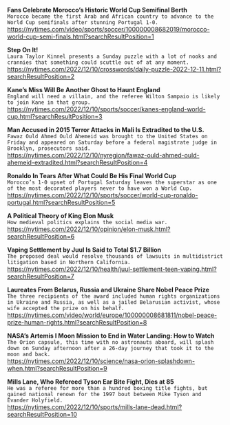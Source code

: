 **Fans Celebrate Morocco’s Historic World Cup Semifinal Berth**\
`Morocco became the first Arab and African country to advance to the World Cup semifinals after stunning Portugal 1-0.`\
https://nytimes.com/video/sports/soccer/100000008682019/morocco-world-cup-semi-finals.html?searchResultPosition=1

**Step On It!**\
`Laura Taylor Kinnel presents a Sunday puzzle with a lot of nooks and crannies that something could scuttle out of at any moment.`\
https://nytimes.com/2022/12/10/crosswords/daily-puzzle-2022-12-11.html?searchResultPosition=2

**Kane’s Miss Will Be Another Ghost to Haunt England**\
`England will need a villain, and the referee Wilton Sampaio is likely to join Kane in that group.`\
https://nytimes.com/2022/12/10/sports/soccer/kanes-england-world-cup.html?searchResultPosition=3

**Man Accused in 2015 Terror Attacks in Mali Is Extradited to the U.S.**\
`Fawaz Ould Ahmed Ould Ahemeid was brought to the United States on Friday and appeared on Saturday before a federal magistrate judge in Brooklyn, prosecutors said.`\
https://nytimes.com/2022/12/10/nyregion/fawaz-ould-ahmed-ould-ahemeid-extradited.html?searchResultPosition=4

**Ronaldo In Tears After What Could Be His Final World Cup**\
`Morocco’s 1-0 upset of Portugal Saturday leaves the superstar as one of the most decorated players never to have won a World Cup.`\
https://nytimes.com/2022/12/10/sports/soccer/world-cup-ronaldo-portugal.html?searchResultPosition=5

**A Political Theory of King Elon Musk**\
`How medieval politics explains the social media war.`\
https://nytimes.com/2022/12/10/opinion/elon-musk.html?searchResultPosition=6

**Vaping Settlement by Juul Is Said to Total $1.7 Billion**\
`The proposed deal would resolve thousands of lawsuits in multidistrict litigation based in Northern California.`\
https://nytimes.com/2022/12/10/health/juul-settlement-teen-vaping.html?searchResultPosition=7

**Laureates From Belarus, Russia and Ukraine Share Nobel Peace Prize**\
`The three recipients of the award included human rights organizations in Ukraine and Russia, as well as a jailed Belarusian activist, whose wife accepted the prize on his behalf.`\
https://nytimes.com/video/world/europe/100000008681811/nobel-peace-prize-human-rights.html?searchResultPosition=8

**NASA’s Artemis I Moon Mission to End in Water Landing: How to Watch**\
`The Orion capsule, this time with no astronauts aboard, will splash down on Sunday afternoon after a 26-day journey that took it to the moon and back.`\
https://nytimes.com/2022/12/10/science/nasa-orion-splashdown-when.html?searchResultPosition=9

**Mills Lane, Who Refereed Tyson Ear Bite Fight, Dies at 85**\
`He was a referee for more than a hundred boxing title fights, but gained national renown for the 1997 bout between Mike Tyson and Evander Holyfield.`\
https://nytimes.com/2022/12/10/sports/mills-lane-dead.html?searchResultPosition=10

